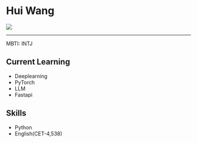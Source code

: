 
# Hui Wang
![](https://komarev.com/ghpvc/?username=IdleIdiot&color=green)

---

MBTI: INTJ

## Current Learning
- Deeplearning
- PyTorch
- LLM
- Fastapi

## Skills
- Python
- English(CET-4,538)


<!--
**IdelIdiot/IdelIdiot** is a ✨ _special_ ✨ repository because its `README.md` (this file) appears on your GitHub profile.

Here are some ideas to get you started:

- 🔭 I’m currently working on ...
- 🌱 I’m currently learning ...
- 👯 I’m looking to collaborate on ...
- 🤔 I’m looking for help with ...
- 💬 Ask me about ...
- 📫 How to reach me: ...
- 😄 Pronouns: ...
- ⚡ Fun fact: ...
-->
